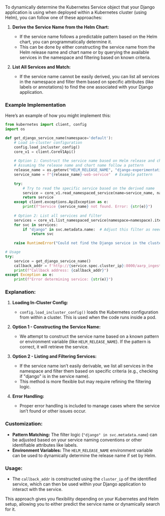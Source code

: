 To dynamically determine the Kubernetes Service object that your Django application is using when deployed within a Kubernetes cluster (using Helm), you can follow one of these approaches:

1. **Derive the Service Name from the Helm Chart:**
   - If the service name follows a predictable pattern based on the Helm chart, you can programmatically determine it.
   - This can be done by either constructing the service name from the Helm release name and chart name or by querying the available services in the namespace and filtering based on known criteria.

2. **List All Services and Match:**
   - If the service name cannot be easily derived, you can list all services in the namespace and filter them based on specific attributes (like labels or annotations) to find the one associated with your Django application.

### Example Implementation

Here’s an example of how you might implement this:

```python
from kubernetes import client, config
import os

def get_django_service_name(namespace='default'):
    # Load in-cluster configuration
    config.load_incluster_config()
    core_v1 = client.CoreV1Api()
    
    # Option 1: Construct the service name based on Helm release and chart (if known)
    # Assuming the release name and chart name follow a pattern
    release_name = os.getenv("HELM_RELEASE_NAME", "django-experimentation")  # or derive it
    service_name = f"{release_name}-web-service"  # Example pattern
    
    try:
        # Try to read the specific service based on the derived name
        service = core_v1.read_namespaced_service(name=service_name, namespace=namespace)
        return service
    except client.exceptions.ApiException as e:
        print(f"Service {service_name} not found. Error: {str(e)}")
    
    # Option 2: List all services and filter
    services = core_v1.list_namespaced_service(namespace=namespace).items
    for svc in services:
        if "django" in svc.metadata.name:  # Adjust this filter as needed
            return svc
    
    raise RuntimeError("Could not find the Django service in the cluster")

# Usage
try:
    service = get_django_service_name()
    callback_addr = f'http://{service.spec.cluster_ip}:8000/aarp_ingestion_module_test'
    print(f"Callback address: {callback_addr}")
except Exception as e:
    print(f"Error determining service: {str(e)}")
```

### Explanation:

1. **Loading In-Cluster Config:**
   - `config.load_incluster_config()` loads the Kubernetes configuration from within a cluster. This is used when the code runs inside a pod.

2. **Option 1 - Constructing the Service Name:**
   - We attempt to construct the service name based on a known pattern or environment variable (like `HELM_RELEASE_NAME`). If the pattern is correct, it will retrieve the service.

3. **Option 2 - Listing and Filtering Services:**
   - If the service name isn’t easily derivable, we list all services in the namespace and filter them based on specific criteria (e.g., checking if "django" is in the service name).
   - This method is more flexible but may require refining the filtering logic.

4. **Error Handling:**
   - Proper error handling is included to manage cases where the service isn’t found or other issues occur.

### Customization:
- **Pattern Matching:** The filter logic (`"django" in svc.metadata.name`) can be adjusted based on your service naming conventions or other identifiable attributes like labels.
- **Environment Variables:** The `HELM_RELEASE_NAME` environment variable can be used to dynamically determine the release name if set by Helm.

### Usage:
- The `callback_addr` is constructed using the `cluster_ip` of the identified service, which can then be used within your Django application to interact with the service.

This approach gives you flexibility depending on your Kubernetes and Helm setup, allowing you to either predict the service name or dynamically search for it.
